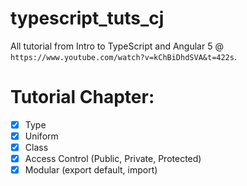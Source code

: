 # typescript_tuts_cj

All tutorial from Intro to TypeScript and Angular 5 @ `https://www.youtube.com/watch?v=kChBiDhdSVA&t=422s`.

# Tutorial Chapter:

- [x] Type
- [x] Uniform
- [x] Class
- [x] Access Control (Public, Private, Protected)
- [x] Modular (export default, import)
